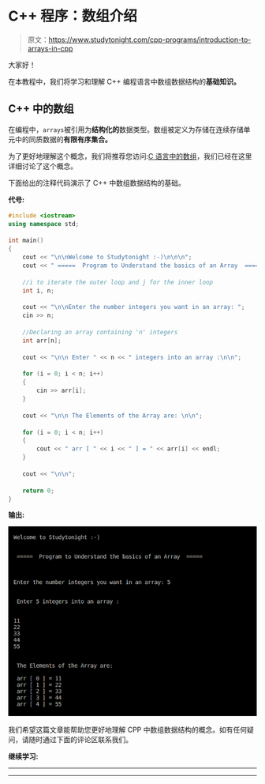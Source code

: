 # C++ 程序：数组介绍

> 原文：<https://www.studytonight.com/cpp-programs/introduction-to-arrays-in-cpp>

大家好！

在本教程中，我们将学习和理解 C++ 编程语言中数组数据结构的**基础知识。**

## C++ 中的数组

在编程中，`arrays`被引用为**结构化的**数据类型。数组被定义为存储在连续存储单元中的同质数据的**有限有序集合。**

为了更好地理解这个概念，我们将推荐您访问:[C 语言中的数组](https://www.studytonight.com/c/arrays-in-c.php)，我们已经在这里详细讨论了这个概念。

下面给出的注释代码演示了 C++ 中数组数据结构的基础。

**代号:**

```cpp
#include <iostream>
using namespace std;

int main()
{
    cout << "\n\nWelcome to Studytonight :-)\n\n\n";
    cout << " =====  Program to Understand the basics of an Array  ===== \n\n";

    //i to iterate the outer loop and j for the inner loop
    int i, n;

    cout << "\n\nEnter the number integers you want in an array: ";
    cin >> n;

    //Declaring an array containing 'n' integers
    int arr[n];

    cout << "\n\n Enter " << n << " integers into an array :\n\n";

    for (i = 0; i < n; i++)
    {
        cin >> arr[i];
    }

    cout << "\n\n The Elements of the Array are: \n\n";

    for (i = 0; i < n; i++)
    {
        cout << " arr [ " << i << " ] = " << arr[i] << endl;
    }

    cout << "\n\n";

    return 0;
}
```

**输出:**

![C++ Intro to  example](img/71efefe75002ea29b680dcd3775690f3.png)

我们希望这篇文章能帮助您更好地理解 CPP 中数组数据结构的概念。如有任何疑问，请随时通过下面的评论区联系我们。

**继续学习:**

* * *

* * *